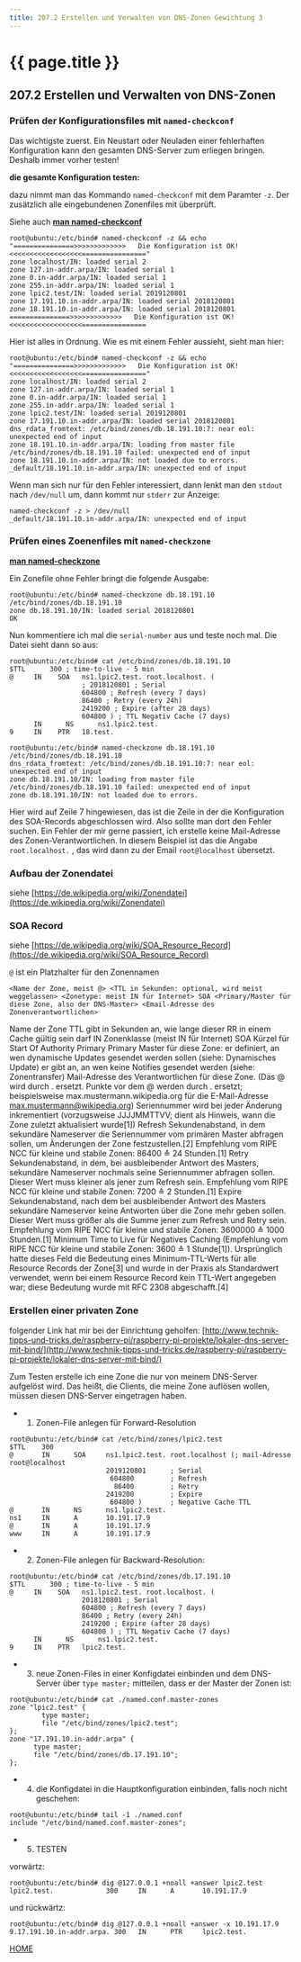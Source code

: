 ```yaml
---
title: 207.2 Erstellen und Verwalten von DNS-Zonen Gewichtung 3
---
```


# {{ page.title }}

## 207.2 Erstellen und Verwalten von DNS-Zonen

### Prüfen der Konfigurationsfiles mit `named-checkconf`

Das wichtigste zuerst. Ein Neustart oder Neuladen einer fehlerhaften Konfiguration kann den gesamten DNS-Server zum erliegen bringen. Deshalb immer vorher testen!

__die gesamte Konfiguration testen:__

dazu nimmt man das Kommando `named-checkconf` mit dem Paramter `-z`. Der zusätzlich alle eingebundenen Zonenfiles mit überprüft.

Siehe auch [__man named-checkconf__](./man/named-checkconf.html)

```
root@ubuntu:/etc/bind# named-checkconf -z && echo "===============>>>>>>>>>>>>>   Die Konfiguration ist OK!  <<<<<<<<<<<<<<<<<<================"
zone localhost/IN: loaded serial 2
zone 127.in-addr.arpa/IN: loaded serial 1
zone 0.in-addr.arpa/IN: loaded serial 1
zone 255.in-addr.arpa/IN: loaded serial 1
zone lpic2.test/IN: loaded serial 2019120801
zone 17.191.10.in-addr.arpa/IN: loaded serial 2018120801
zone 18.191.10.in-addr.arpa/IN: loaded serial 2018120801
===============>>>>>>>>>>>>>   Die Konfiguration ist OK!  <<<<<<<<<<<<<<<<<<================
```

Hier ist alles in Ordnung. Wie es mit einem Fehler aussieht, sieht man hier:

```
root@ubuntu:/etc/bind# named-checkconf -z && echo "===============>>>>>>>>>>>>>   Die Konfiguration ist OK!  <<<<<<<<<<<<<<<<<<================"
zone localhost/IN: loaded serial 2
zone 127.in-addr.arpa/IN: loaded serial 1
zone 0.in-addr.arpa/IN: loaded serial 1
zone 255.in-addr.arpa/IN: loaded serial 1
zone lpic2.test/IN: loaded serial 2019120801
zone 17.191.10.in-addr.arpa/IN: loaded serial 2018120801
dns_rdata_fromtext: /etc/bind/zones/db.18.191.10:7: near eol: unexpected end of input
zone 18.191.10.in-addr.arpa/IN: loading from master file /etc/bind/zones/db.18.191.10 failed: unexpected end of input
zone 18.191.10.in-addr.arpa/IN: not loaded due to errors.
_default/18.191.10.in-addr.arpa/IN: unexpected end of input
```

Wenn man sich nur für den Fehler interessiert, dann lenkt man den `stdout` nach `/dev/null` um, dann kommt nur `stderr` zur Anzeige:

```
named-checkconf -z > /dev/null
_default/18.191.10.in-addr.arpa/IN: unexpected end of input
```


<script id="asciicast-xOdad7GboTRDBJ3v9Et2LiYUK" src="https://asciinema.org/a/xOdad7GboTRDBJ3v9Et2LiYUK.js" async>
</script>


### Prüfen eines  Zoenenfiles mit `named-checkzone`

[__man named-checkzone__](./man/named-checkzone.html)

Ein Zonefile ohne Fehler bringt die folgende Ausgabe:

```
root@ubuntu:/etc/bind# named-checkzone db.18.191.10 /etc/bind/zones/db.18.191.10
zone db.18.191.10/IN: loaded serial 2018120801
OK
```

Nun kommentiere ich mal die `serial-number` aus und teste noch mal. Die Datei sieht dann so aus:

```
root@ubuntu:/etc/bind# cat /etc/bind/zones/db.18.191.10
$TTL      300 ; time-to-live - 5 min
@     IN    SOA   ns1.lpic2.test. root.localhost. (
                  ; 2018120801 ; Serial
                  604800 ; Refresh (every 7 days)
                  86400 ; Retry (every 24h)
                  2419200 ; Expire (after 28 days)
                  604800 ) ; TTL Negativ Cache (7 days)
      IN      NS      ns1.lpic2.test.
9     IN    PTR   18.test.
```

```
root@ubuntu:/etc/bind# named-checkzone db.18.191.10 /etc/bind/zones/db.18.191.10
dns_rdata_fromtext: /etc/bind/zones/db.18.191.10:7: near eol: unexpected end of input
zone db.18.191.10/IN: loading from master file /etc/bind/zones/db.18.191.10 failed: unexpected end of input
zone db.18.191.10/IN: not loaded due to errors.
```

Hier wird auf Zeile 7 hingewiesen, das ist die Zeile in der die Konfiguration des SOA-Records abgeschlossen wird. Also sollte man dort den Fehler suchen. Ein Fehler der mir
gerne passiert, ich erstelle keine Mail-Adresse des Zonen-Verantwortlichen. In diesem Beispiel ist das die Angabe `root.localhost.` , das wird dann zu der Email `root@localhost`
übersetzt.

### Aufbau der Zonendatei

siehe [https://de.wikipedia.org/wiki/Zonendatei](https://de.wikipedia.org/wiki/Zonendatei)

### SOA Record

siehe [https://de.wikipedia.org/wiki/SOA_Resource_Record](https://de.wikipedia.org/wiki/SOA_Resource_Record)

`@` ist ein Platzhalter für den Zonennamen

```
<Name der Zone, meist @> <TTL in Sekunden: optional, wird meist weggelassen> <Zonetype: meist IN für Internet> SOA <Primary/Master für diese Zone, also der DNS-Master> <Email-Adresse des Zonenverantwortlichen>
```

Name
der Zone
TTL
gibt in Sekunden an, wie lange dieser RR in einem Cache gültig sein darf
IN
Zonenklasse (meist IN für Internet)
SOA
Kürzel für Start Of Authority
Primary
Primary Master für diese Zone:
er definiert, an wen dynamische Updates gesendet werden sollen (siehe: Dynamisches Update)
er gibt an, an wen keine Notifies gesendet werden (siehe: Zonentransfer)
Mail-Adresse
des Verantwortlichen für diese Zone. (Das @ wird durch . ersetzt. Punkte vor dem @ werden durch \. ersetzt; beispielsweise max\.mustermann.wikipedia.org für die E-Mail-Adresse max.mustermann@wikipedia.org)
Seriennummer
wird bei jeder Änderung inkrementiert (vorzugsweise JJJJMMTTVV; dient als Hinweis, wann die Zone zuletzt aktualisiert wurde[1])
Refresh
Sekundenabstand, in dem sekundäre Nameserver die Seriennummer vom primären Master abfragen sollen, um Änderungen der Zone festzustellen.[2] Empfehlung vom RIPE NCC für kleine und stabile Zonen: 86400 ≙ 24 Stunden.[1]
Retry
Sekundenabstand, in dem, bei ausbleibender Antwort des Masters, sekundäre Nameserver nochmals seine Seriennummer abfragen sollen. Dieser Wert muss kleiner als jener zum Refresh sein. Empfehlung vom RIPE NCC für kleine und stabile Zonen: 7200 ≙ 2 Stunden.[1]
Expire
Sekundenabstand, nach dem bei ausbleibender Antwort des Masters sekundäre Nameserver keine Antworten über die Zone mehr geben sollen. Dieser Wert muss größer als die Summe jener zum Refresh und Retry sein. Empfehlung vom RIPE NCC für kleine und stabile Zonen: 3600000 ≙ 1000 Stunden.[1]
Minimum
Time to Live für Negatives Caching (Empfehlung vom RIPE NCC für kleine und stabile Zonen: 3600 ≙ 1 Stunde[1]). Ursprünglich hatte dieses Feld die Bedeutung eines Minimum-TTL-Werts für alle Resource Records der Zone[3] und wurde in der Praxis als Standardwert verwendet, wenn bei einem Resource Record kein TTL-Wert angegeben war; diese Bedeutung wurde mit RFC 2308 abgeschafft.[4]

### Erstellen einer privaten Zone

folgender Link hat mir bei der Einrichtung geholfen: [http://www.technik-tipps-und-tricks.de/raspberry-pi/raspberry-pi-projekte/lokaler-dns-server-mit-bind/](http://www.technik-tipps-und-tricks.de/raspberry-pi/raspberry-pi-projekte/lokaler-dns-server-mit-bind/)

Zum Testen erstelle ich eine Zone die nur von meinem DNS-Server aufgelöst wird. Das heißt, die Clients, die meine Zone auflösen wollen,
müssen diesen DNS-Server eingetragen haben.

- 1. Zonen-File anlegen für Forward-Resolution

```
root@ubuntu:/etc/bind# cat /etc/bind/zones/lpic2.test
$TTL    300
@       IN      SOA     ns1.lpic2.test. root.localhost (; mail-Adresse root@localhost
                        2019120801      ; Serial
                         604800         ; Refresh
                          86400         ; Retry
                        2419200         ; Expire
                         604800 )       ; Negative Cache TTL
@       IN      NS      ns1.lpic2.test.
ns1     IN      A       10.191.17.9
@       IN      A       10.191.17.9
www     IN      A       10.191.17.9
```

- 2. Zonen-File anlegen für Backward-Resolution:

```
root@ubuntu:/etc/bind# cat /etc/bind/zones/db.17.191.10
$TTL      300 ; time-to-live - 5 min
@     IN    SOA   ns1.lpic2.test. root.localhost. (
                  2018120801 ; Serial
                  604800 ; Refresh (every 7 days)
                  86400 ; Retry (every 24h)
                  2419200 ; Expire (after 28 days)
                  604800 ) ; TTL Negativ Cache (7 days)
      IN      NS      ns1.lpic2.test.
9     IN    PTR   lpic2.test.
```

- 3. neue Zonen-Files in einer Konfigdatei einbinden und dem DNS-Server über `type master;` mitteilen, dass er der Master der Zonen ist:

```
root@ubuntu:/etc/bind# cat ./named.conf.master-zones
zone "lpic2.test" {
        type master;
        file "/etc/bind/zones/lpic2.test";
};
zone "17.191.10.in-addr.arpa" {
      type master;
      file "/etc/bind/zones/db.17.191.10";
};
```

- 4. die Konfigdatei in die Hauptkonfiguration einbinden, falls noch nicht geschehen:

```
root@ubuntu:/etc/bind# tail -1 ./named.conf
include "/etc/bind/named.conf.master-zones";
```

- 5. TESTEN

vorwärtz:

```
root@ubuntu:/etc/bind# dig @127.0.0.1 +noall +answer lpic2.test
lpic2.test.             300     IN      A       10.191.17.9
```

und rückwärtz:

```
root@ubuntu:/etc/bind# dig @127.0.0.1 +noall +answer -x 10.191.17.9
9.17.191.10.in-addr.arpa. 300   IN      PTR     lpic2.test.
```

[HOME](./)
